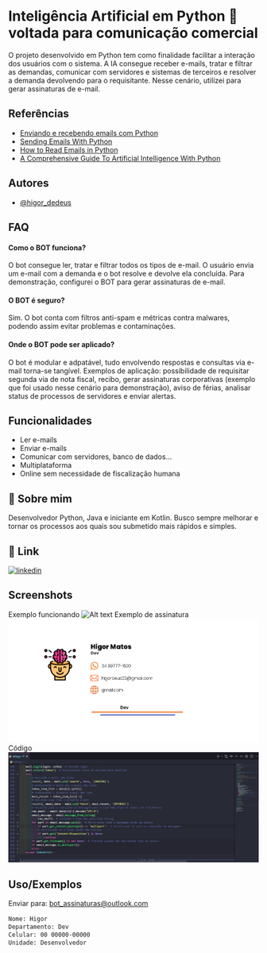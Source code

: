 
# Inteligência Artificial em Python 🐍 voltada para comunicação comercial

O projeto desenvolvido em Python tem como finalidade facilitar a interação dos usuários com o sistema.
A IA consegue receber e-mails, tratar e filtrar as demandas, comunicar com servidores e sistemas de terceiros e resolver a demanda devolvendo para o requisitante.
Nesse cenário, utilizei para gerar assinaturas de e-mail.


## Referências

 - [Enviando e recebendo emails com Python](https://humberto.io/pt-br/blog/enviando-e-recebendo-emails-com-python/#:~:text=Os%20Protocolos%20de%20email&text=Estes%20protocolos%20s%C3%A3o%20definidos%20e,entre%20sistemas%20como%20a%20internet.)
 - [Sending Emails With Python](https://realpython.com/python-send-email/)
 - [How to Read Emails in Python](https://www.thepythoncode.com/article/reading-emails-in-python)
 - [A Comprehensive Guide To Artificial Intelligence With Python](https://www.edureka.co/blog/artificial-intelligence-with-python/)


## Autores

- [@higor_dedeus](https://github.com/Higor-Matos)


## FAQ

#### Como o BOT funciona?

O bot consegue ler, tratar e filtrar todos os tipos de e-mail.
O usuário envia um e-mail com a demanda e o bot resolve e devolve ela concluída.
Para demonstração, configurei o BOT para gerar assinaturas de e-mail.

#### O BOT é seguro?

Sim. O bot conta com filtros anti-spam e métricas contra malwares, podendo assim evitar problemas e contaminações.

#### Onde o BOT pode ser aplicado?

O bot é modular e adpatável, tudo envolvendo respostas e consultas via e-mail torna-se tangível. Exemplos de aplicação: possibilidade de requisitar segunda via de nota fiscal, recibo, gerar assinaturas corporativas (exemplo que foi usado nesse cenário para demonstração), aviso de férias, analisar status de processos de servidores e enviar alertas.

## Funcionalidades

- Ler e-mails
- Enviar e-mails
- Comunicar com servidores, banco de dados...
- Multiplataforma
- Online sem necessidade de fiscalização humana


## 🚀 Sobre mim
Desenvolvedor Python, Java e iniciante em Kotlin. Busco sempre melhorar e tornar os processos aos quais sou submetido mais rápidos e simples.


## 🔗 Link
[![linkedin](https://img.shields.io/badge/linkedin-0A66C2?style=for-the-badge&logo=linkedin&logoColor=white)](https://www.linkedin.com/in/higor-de-deus-matos-3b0531207/)


## Screenshots
 Exemplo funcionando
![Alt text](func.gif)
 Exemplo de assinatura
![Screenshot](Screenshot.png)
 Código
![Codigo](Codigo.png)


## Uso/Exemplos

Enviar para: bot_assinaturas@outlook.com
```
Nome: Higor
Departamento: Dev
Celular: 00 00000-00000
Unidade: Desenvolvedor

```

